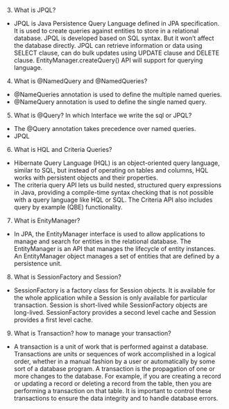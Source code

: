 3. What is JPQL?
* JPQL is Java Persistence Query Language defined in JPA specification. It is used to create queries against entities to store in a relational database. JPQL is developed based on SQL syntax. But it won’t affect the database directly.
JPQL can retrieve information or data using SELECT clause, can do bulk updates using UPDATE clause and DELETE clause. EntityManager.createQuery() API will support for querying language.

4. What is @NamedQuery and @NamedQueries?
* @NameQueries annotation is used to define the multiple named queries.
* @NameQuery annotation is used to define the single named query.

5. What is @Query? In which Interface we write the sql or JPQL?
* The @Query annotation takes precedence over named queries.
* JPQL

6. What is HQL and Criteria Queries?
* Hibernate Query Language (HQL) is an object-oriented query language, similar to SQL, but instead of operating on tables and columns, HQL works with persistent objects and their properties.
* The criteria query API lets us build nested, structured query expressions in Java, providing a compile-time syntax checking that is not possible with a query language like HQL or SQL. The Criteria API also includes query by example (QBE) functionality.

7. What is EnityManager?
* In JPA, the EntityManager interface is used to allow applications to manage and search for entities in the relational database. The EntityManager is an API that manages the lifecycle of entity instances. An EntityManager object manages a set of entities that are defined by a persistence unit.

8. What is SessionFactory and Session?
* SessionFactory is a factory class for Session objects. It is available for the whole application while a Session is only available for particular transaction. Session is short-lived while SessionFactory objects are long-lived. SessionFactory provides a second level cache and Session provides a first level cache.

9. What is Transaction? how to manage your transaction?
* A transaction is a unit of work that is performed against a database. Transactions are units or sequences of work accomplished in a logical order, whether in a manual fashion by a user or automatically by some sort of a database program. A transaction is the propagation of one or more changes to the database. For example, if you are creating a record or updating a record or deleting a record from the table, then you are performing a transaction on that table. It is important to control these transactions to ensure the data integrity and to handle database errors.

